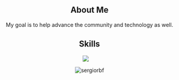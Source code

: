 <h2 align="center">About Me </h2>
 <p align="center"> My goal is to help advance the community and technology as well. </p>
    

<h2 align="center">Skills </h2>

<div align="center">
  <a href="https://skillicons.dev" style="display: inline-block; margin-right: 20px;">
    <img src="https://skillicons.dev/icons?i=angular,react,ts,js,cs,go,mysql" />
  </a>
</div>

<p></p>

<p align="center">
  <img align="center" src="https://github-readme-streak-stats.herokuapp.com/?user=sergiorbf&theme=gruvbox" alt="sergiorbf" />
</p>
